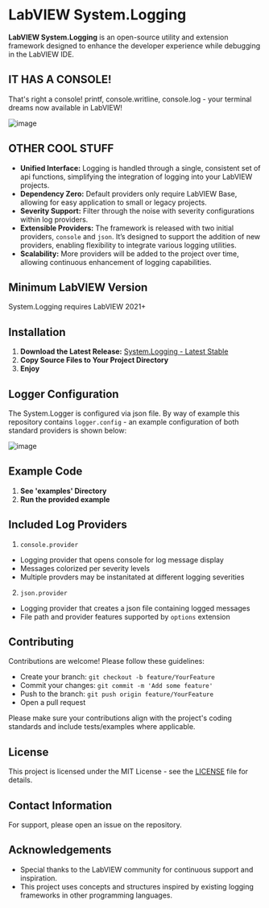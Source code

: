 # LabVIEW System.Logging

**LabVIEW System.Logging** is an open-source utility and extension framework designed to enhance the developer experience while debugging in the LabVIEW IDE.

## IT HAS A CONSOLE!
That's right a console! printf, console.writline, console.log - your terminal dreams now available in LabVIEW!

![image](https://github.com/user-attachments/assets/a65ed695-9645-49da-a39f-6e73cd1474dd)

## OTHER COOL STUFF
- **Unified Interface:** Logging is handled through a single, consistent set of api functions, simplifying the integration of logging into your LabVIEW projects.
- **Dependency Zero:** Default providers only require LabVIEW Base, allowing for easy application to small or legacy projects. 
- **Severity Support:** Filter through the noise with severity configurations within log providers.
- **Extensible Providers:** The framework is released with two initial providers, `console` and `json`. It’s designed to support the addition of new providers, enabling flexibility to integrate various logging utilities.
- **Scalability:** More providers will be added to the project over time, allowing continuous enhancement of logging capabilities.

## Minimum LabVIEW Version   
System.Logging requires LabVIEW 2021+

## Installation
1. **Download the Latest Release:**
   [System.Logging - Latest Stable](https://github.com/PCCS-LLC/labview-system-logging/releases/latest)
2. **Copy Source Files to Your Project Directory**
3. **Enjoy**

## Logger Configuration
The System.Logger is configured via json file. By way of example this repository contains `logger.config` - an example configuration of both standard providers is shown below:

![image](https://github.com/user-attachments/assets/2dce51a4-b808-43f3-b306-f2d6b3fb9a24)
  
## Example Code
1. **See 'examples' Directory**
2. **Run the provided example**

## Included Log Providers
1. `console.provider`
 - Logging provider that opens console for log message display
 - Messages colorized per severity levels
 - Multiple provders may be instanitated at different logging severities
2. `json.provider`
 - Logging provider that creates a json file containing logged messages
 - File path and provider features supported by `options` extension

## Contributing
Contributions are welcome! Please follow these guidelines:
- Create your branch: `git checkout -b feature/YourFeature`
- Commit your changes: `git commit -m 'Add some feature'`
- Push to the branch: `git push origin feature/YourFeature`
- Open a pull request

Please make sure your contributions align with the project's coding standards and include tests/examples where applicable.

## License
This project is licensed under the MIT License - see the [LICENSE](LICENSE) file for details.

## Contact Information
For support, please open an issue on the repository.

## Acknowledgements
- Special thanks to the LabVIEW community for continuous support and inspiration.
- This project uses concepts and structures inspired by existing logging frameworks in other programming languages.
